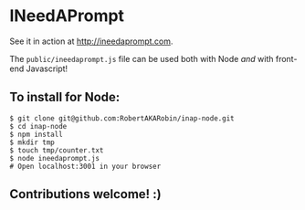 # INeedAPrompt

See it in action at http://ineedaprompt.com.

The `public/ineedaprompt.js` file can be used both with Node *and* with front-end Javascript!

## To install for Node:

```
$ git clone git@github.com:RobertAKARobin/inap-node.git
$ cd inap-node
$ npm install
$ mkdir tmp
$ touch tmp/counter.txt
$ node ineedaprompt.js
# Open localhost:3001 in your browser
```

## Contributions welcome! :)

